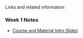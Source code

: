 Links and related information


### Week 1 Notes
- [Course and Material Intro Slides](https://docs.google.com/presentation/d/1fHbeFdDOQZvlcMvvQLMDOF1hnJJ9KSvoX-lm5ziQUj0/edit?usp=sharing)